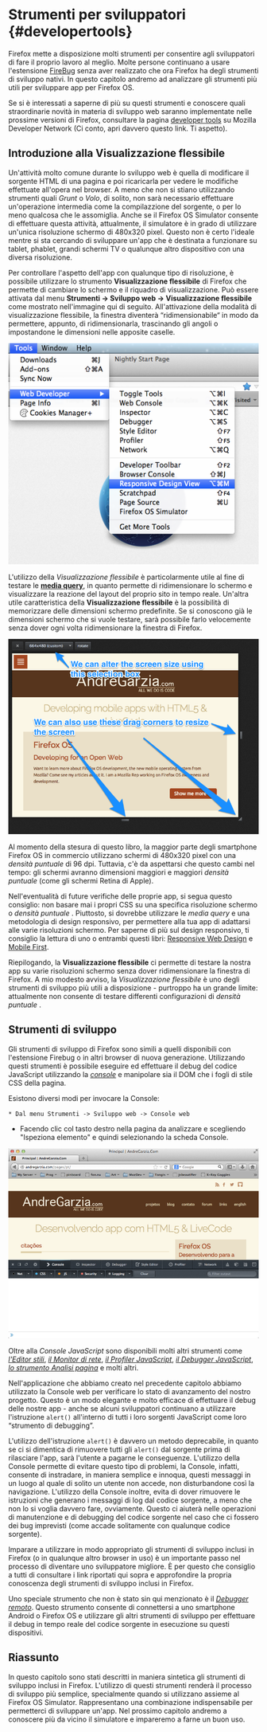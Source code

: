 # Strumenti per sviluppatori {#developertools}

Firefox mette a disposizione molti strumenti per consentire agli sviluppatori di fare il proprio lavoro al meglio. Molte persone continuano a usare l'estensione [FireBug](https://addons.mozilla.org/it/firefox/addon/firebug/) senza aver realizzato che ora Firefox ha degli strumenti di sviluppo nativi. In questo capitolo andremo ad analizzare gli strumenti più utili per sviluppare app per Firefox OS.

Se si è interessati a saperne di più su questi strumenti e conoscere quali straordinarie novità in materia di sviluppo web saranno implementate nelle prossime versioni di Firefox, consultare la pagina [developer tools](https://developer.mozilla.org/en-US/docs/Tools) su Mozilla Developer Network (Ci conto, apri davvero questo link. Ti aspetto).
 
## Introduzione alla Visualizzazione flessibile

Un'attività molto comune durante lo sviluppo web è quella di modificare il sorgente HTML di una pagina e poi ricaricarla per vedere le modifiche effettuate all'opera nel browser. A meno che non si stiano utilizzando strumenti quali *Grunt* o *Volo*, di solito, non sarà necessario effettuare un'operazione intermedia come la compilazzione del sorgente, o per lo meno qualcosa che le assomiglia. Anche se il Firefox OS Simulator consente di effettuare questa attività, attualmente, il simulatore è in grado di utilizzare un'unica risoluzione schermo di 480x320 pixel. Questo non è certo l'ideale mentre si sta cercando di sviluppare un'app che è destinata a funzionare su tablet, phablet, grandi schermi TV o qualunque altro dispositivo con una diversa risoluzione.

Per controllare l'aspetto dell'app con qualunque tipo di risoluzione, è possibile utilizzare lo strumento **Visualizzazione flessibile** di Firefox che permette di cambiare lo schermo e il riquadro di visualizzazione. Può essere attivata dal menu **Strumenti -> Sviluppo web -> Visualizzazione flessibile** come mostrato nell'immagine qui di seguito. All'attivazione della modalità di visualizzazione flessibile, la finestra diventerà “ridimensionabile“ in modo da permettere, appunto, di ridimensionarla, trascinando gli angoli o impostandone le dimensioni nelle apposite caselle.

![Attivazione della visualizzazione flessibile](images/originals/responsive-design-view.png)

L'utilizzo della *Visualizzazione flessibile* è particolarmente utile al fine di testare le [**media query**](https://developer.mozilla.org/en-US/docs/Web/Guide/CSS/Media_queries), in quanto permette di ridimensionare lo schermo e visualizzare la reazione del layout del proprio sito in tempo reale. Un'altra utile caratteristica della **Visualizzazione flessibile** è la possibilità di memorizzare delle dimensioni schermo predefinite. Se si conoscono già le dimensioni schermo che si vuole testare, sarà possibile farlo velocemente senza dover ogni volta ridimensionare la finestra di Firefox.

![Esempio di visualizzazione flessibile](images/originals/responsive-view-sample.png)

Al momento della stesura di questo libro, la maggior parte degli smartphone Firefox OS in commercio utilizzano schermi di 480x320 pixel con una *densità puntuale* di 96 dpi. Tuttavia, c'è da aspettarsi che questo cambi nel tempo: gli schermi avranno dimensioni maggiori e maggiori *densità puntuale*  (come gli schermi Retina di Apple).

Nell'eventualità di future verifiche delle proprie app, si segua questo consiglio: non basare mai i propri CSS su una specifica risoluzione schermo o *densità puntuale* . Piuttosto, si dovrebbe utilizzare le *media query* e una metodologia di design responsivo, per permettere alla tua app di adattarsi alle varie risoluzioni schermo. Per saperne di più sul design responsivo, ti consiglio la lettura di uno o entrambi questi libri: [Responsive Web Design](http://www.abookapart.com/products/responsive-web-design) e [Mobile First](http://www.abookapart.com/products/mobile-first).

Riepilogando, la **Visualizzazione flessibile** ci permette di testare la nostra app su varie risoluzioni schermo senza dover ridimensionare la finestra di Firefox. A mio modesto avviso, la *Visualizzazione flessibile* è uno degli strumenti di sviluppo più utili a disposizione - purtroppo ha un grande limite: attualmente non consente di testare differenti configurazioni di *densità puntuale* .

## Strumenti di sviluppo

Gli strumenti di sviluppo di Firefox sono simili a quelli disponibili con l'estensione Firebug o in altri browser di nuova generazione. Utilizzando questi strumenti è possibile eseguire ed effettuare il debug del codice JavaScript utilizzando la [*console*](https://developer.mozilla.org/en-US/docs/Web/API/console) e manipolare sia il DOM che i fogli di stile CSS della pagina. 

Esistono diversi modi per invocare la Console:

	* Dal menu Strumenti -> Sviluppo web -> Console web
 * Facendo clic col tasto destro nella pagina da analizzare e scegliendo "Ispeziona elemento" e quindi selezionando la scheda Console.

![Console JavaScript](images/originals/console-open.png) 

Oltre alla *Console JavaScript* sono disponibili molti altri strumenti come [*l'Editor stili*](https://developer.mozilla.org/en-US/docs/Tools/Style_Editor), [*il Monitor di rete*](https://developer.mozilla.org/en-US/docs/Tools/Network_Monitor), [*il Profiler JavaScript*](https://developer.mozilla.org/en-US/docs/Tools/Profiler), [*il Debugger JavaScript*](https://developer.mozilla.org/en-US/docs/Tools/Debugger), [*lo strumento Analisi pagina*](https://developer.mozilla.org/en-US/docs/Tools/Page_Inspector) e molti altri.

Nell'applicazione che abbiamo creato nel precedente capitolo abbiamo utilizzato la Console web per verificare lo stato di avanzamento del nostro progetto. Questo è un modo elegante e molto efficace di effettuare il debug delle nostre app - anche se alcuni sviluppatori continuano a utilizzare l'istruzione `alert()` all'interno di tutti i loro sorgenti JavaScript come loro “strumento di debugging”.

L'utilizzo dell'istruzione `alert()` è davvero un metodo deprecabile, in quanto se ci si dimentica di rimuovere tutti gli `alert()` dal sorgente prima di rilasciare l'app, sarà l'utente a pagarne le conseguenze. L'utilizzo della Console permette di evitare questo tipo di problemi, la Console, infatti, consente di instradare, in maniera semplice e innoqua, questi messaggi in un luogo al quale di solito un utente non accede, non disturbandone così la navigazione. L'utilizzo della Console inoltre, evita di dover rimuovere le istruzioni che generano i messaggi di log dal codice sorgente, a meno che non lo si voglia davvero fare, ovviamente. Questo ci aiuterà nelle operazioni di manutenzione e di debugging del codice sorgente nel caso che ci fossero dei bug imprevisti (come accade solitamente con qualunque codice sorgente).

Imparare a utilizzare in modo appropriato gli strumenti di sviluppo inclusi in Firefox (o in qualunque altro browser in uso) è un importante passo nel processo di diventare uno sviluppatore migliore. È per questo che consiglio a tutti di consultare i link riportati qui sopra e approfondire la propria conoscenza degli strumenti di sviluppo inclusi in Firefox.

Uno speciale strumento che non è stato sin qui menzionato è il [*Debugger remoto*](https://developer.mozilla.org/en-US/docs/Tools/Remote_Debugging). Questo strumento consente di connettersi a uno smartphone Android o Firefox OS e utilizzare gli altri strumenti di sviluppo per effettuare il debug in tempo reale del codice sorgente in esecuzione su questi dispositivi.

## Riassunto

In questo capitolo sono stati descritti in maniera sintetica gli strumenti di sviluppo inclusi in Firefox. L'utilizzo di questi strumenti renderà il processo di sviluppo più semplice, specialmente quando si utilizzano assieme al Firefox OS Simulator. Rappresentano una combinazione indispensabile per permetterci di sviluppare un'app. Nel prossimo capitolo andremo a conoscere più da vicino il simulatore e impareremo a farne un buon uso.